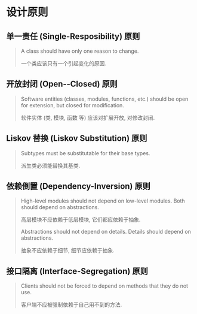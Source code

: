 # 设计原则

## 单一责任 (Single-Resposibility) 原则

> A class should have only one reason to change.
>
> 一个类应该只有一个引起变化的原因.

## 开放封闭 (Open--Closed) 原则

> Software entities (classes, modules, functions, etc.) should be open for extension, but closed for modification.
>
> 软件实体 (类, 模块, 函数 等) 应该对扩展开放, 对修改封闭.

## Liskov 替换 (Liskov Substitution) 原则

> Subtypes must be substitutable for their base types.
>
> 派生类必须能替换其基类.

## 依赖倒置 (Dependency-Inversion) 原则

> High-level modules should not depend on low-level modules. Both should depend on abstractions.
>
> 高层模块不应依赖于低层模块, 它们都应依赖于抽象.
>
> Abstractions should not depend on details. Details should depend on abstractions.
>
> 抽象不应依赖于细节, 细节应依赖于抽象.

## 接口隔离 (Interface-Segregation) 原则

> Clients should not be forced to depend on methods that they do not use.
>
> 客户端不应被强制依赖于自己用不到的方法.

